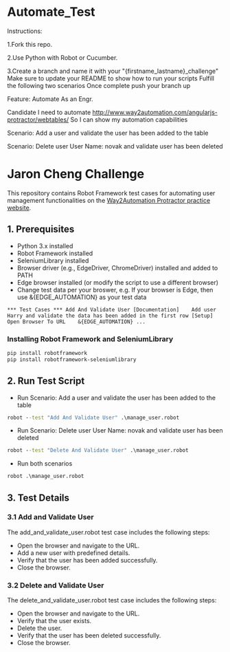 # Automate_Test
Instructions:

1.Fork this repo.

2.Use Python with Robot or Cucumber.

3.Create a branch and name it with your "{firstname_lastname}_challenge" Make sure to update your README to show how to run your scripts Fulfill the following two scenarios Once complete push your branch up

Feature: Automate As an Engr. 

Candidate I need to automate http://www.way2automation.com/angularjs-protractor/webtables/ So I can show my automation capabilities

Scenario: Add a user and validate the user has been added to the table

Scenario: Delete user User Name: novak and validate user has been deleted


# Jaron Cheng Challenge

This repository contains Robot Framework test cases for automating user management functionalities on the [Way2Automation Protractor practice website](https://www.way2automation.com/angularjs-protractor/webtables/).

## 1. Prerequisites

- Python 3.x installed
- Robot Framework installed
- SeleniumLibrary installed
- Browser driver (e.g., EdgeDriver, ChromeDriver) installed and added to PATH
- Edge browser installed (or modify the script to use a different browser)
- Change test data per your broswer, e.g. If your browser is Edge, then use &{EDGE_AUTOMATION} as your test data

`
*** Test Cases ***
Add And Validate User
    [Documentation]    Add user Harry and validate the data has been added in the first row
    [Setup]    Open Browser To URL    &{EDGE_AUTOMATION}
...
`

### Installing Robot Framework and SeleniumLibrary

```bash
pip install robotframework
pip install robotframework-seleniumlibrary
```

## 2. Run Test Script

* Run Scenario: Add a user and validate the user has been added to the table

```cmd
robot --test "Add And Validate User" .\manage_user.robot
```

* Run Scenario: Delete user User Name: novak and validate user has been deleted

```cmd
robot --test "Delete And Validate User" .\manage_user.robot
```

* Run both scenarios

```cmd
robot .\manage_user.robot
```

## 3. Test Details

### 3.1 Add and Validate User
The add_and_validate_user.robot test case includes the following steps:
- Open the browser and navigate to the URL.
- Add a new user with predefined details.
- Verify that the user has been added successfully.
- Close the browser.

### 3.2 Delete and Validate User
The delete_and_validate_user.robot test case includes the following steps:
- Open the browser and navigate to the URL.
- Verify that the user exists.
- Delete the user.
- Verify that the user has been deleted successfully.
- Close the browser.

